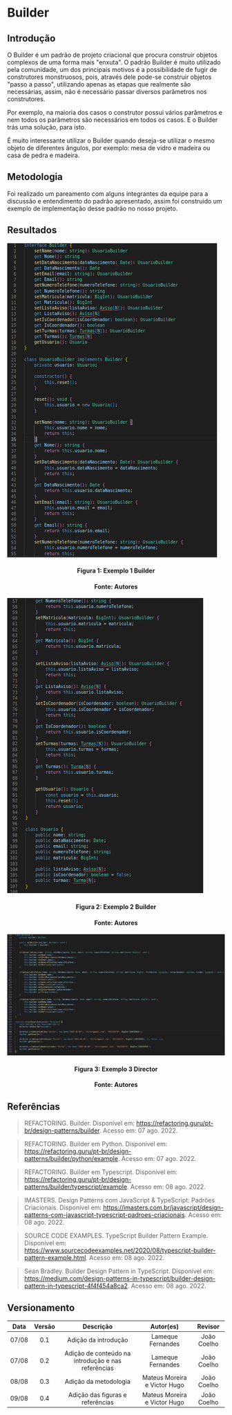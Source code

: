 # Builder

## Introdução

O Builder é um padrão de projeto criacional que procura construir objetos complexos de uma forma mais "enxuta". O padrão Builder é muito utilizado pela comunidade, um dos principais motivos é a possibilidade de fugir de construtores monstruosos, pois, através dele pode-se construir objetos "passo a passo", utilizando apenas as etapas que realmente são necessárias, assim, não é necessário passar diversos parâmetros nos construtores.

Por exemplo, na maioria dos casos o construtor possui vários parâmetros e nem todos os parâmetros são necessários em todos os casos. E o Builder trás uma solução, para isto. 

É muito interessante utilizar o Builder quando deseja-se utilizar o mesmo objeto de diferentes ângulos, por exemplo: mesa de vidro e madeira ou casa de pedra e madeira.


## Metodologia

Foi realizado um pareamento com alguns integrantes da equipe para a discussão e entendimento do padrão apresentado, assim foi construido um exemplo de implementação desse padrão no nosso projeto.

## Resultados

![Nome da imagem](../assets/img/GoF-Builder-1.png)
<h4 align = "center">Figura 1: Exemplo 1 Builder</h6>
<h4 align = "center">Fonte: Autores</h6>


![Nome da imagem](../assets/img/GoF-Builder-2.png)
<h4 align = "center">Figura 2: Exemplo 2 Builder</h6>
<h4 align = "center">Fonte: Autores</h6>


![Nome da imagem](../assets/img/GoF-Builder-3.png)
<h4 align = "center">Figura 3: Exemplo 3 Director</h6>
<h4 align = "center">Fonte: Autores</h6>


## Referências

> REFACTORING. Builder. Disponível em: https://refactoring.guru/pt-br/design-patterns/builder. Acesso em: 07 ago. 2022.

> REFACTORING. Builder em Python. Disponível em: https://refactoring.guru/pt-br/design-patterns/builder/python/example. Acesso em: 07 ago. 2022.

> REFACTORING. Builder em Typescript. Disponível em: https://refactoring.guru/pt-br/design-patterns/builder/typescript/example. Acesso em: 08 ago. 2022.

> IMASTERS. Design Patterns com JavaScript & TypeScript: Padrões Criacionais. Disponível em: https://imasters.com.br/javascript/design-patterns-com-javascript-typescript-padroes-criacionais. Acesso em: 08 ago. 2022.

> SOURCE CODE EXAMPLES. TypeScript Builder Pattern Example. Disponível em: https://www.sourcecodeexamples.net/2020/08/typescript-builder-pattern-example.html. Acesso em: 08 ago. 2022.

> Sean Bradley. Builder Design Pattern in TypeScript. Disponível em: https://medium.com/design-patterns-in-typescript/builder-design-pattern-in-typescript-4f4f454a8ca2. Acesso em: 08 ago. 2022.

## Versionamento

| Data  | Versão |                     Descrição                      |  Autor(es)               | Revisor |
| :---: | :----: | :------------------------------------------------: | :----------------------: | :-----: |
| 07/08 |  0.1   | Adição da introdução                               | Lameque Fernandes        |  João Coelho   |
| 07/08 |  0.2   | Adição de conteúdo na introdução e nas referências | Lameque Fernandes        |  João Coelho   |
| 08/08 |  0.3   | Adição da metodologia                              | Mateus Moreira e Victor Hugo |  João Coelho   |
| 09/08 |  0.4   | Adição das figuras e referências                   | Mateus Moreira e Victor Hugo |  João Coelho   |
